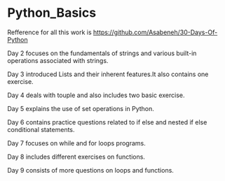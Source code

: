 # Python_Basics
Refference for all this work is https://github.com/Asabeneh/30-Days-Of-Python

Day 2 focuses on the fundamentals of strings and various built-in operations associated with strings.

Day 3 introduced Lists and their inherent features.It also contains one exercise.

Day 4 deals with touple and also includes two basic exercise.

Day 5 explains the use of set operations in Python.

Day 6 contains practice questions related to if else and nested if else conditional statements.

Day 7 focuses on while and for loops programs.

Day 8 includes different exercises on functions.

Day 9 consists of more questions on loops and functions.
